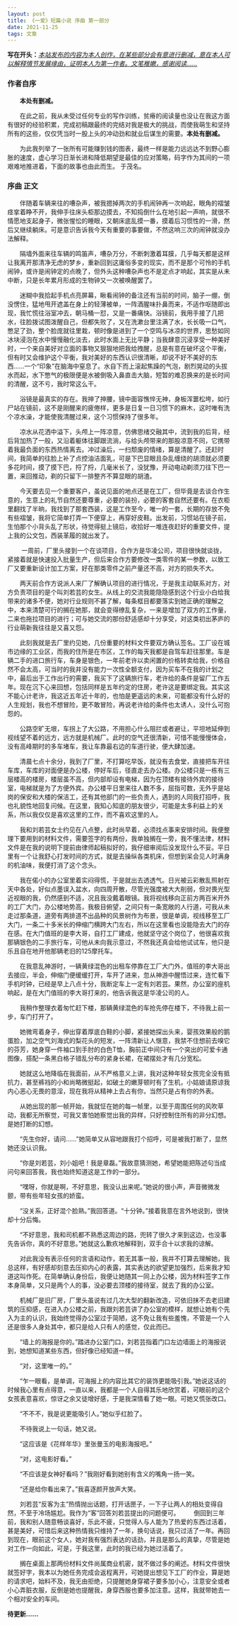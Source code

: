 ```yaml
---
layout: post
title: 《一爱》短篇小说 序曲 第一部分
date: 2021-11-25
tags: 文章   
---
```


**写在开头：***<u>本站发布的内容为本人创作，在某些部分会有意进行删减，意在本人可以解释情节发展缘由，证明本人为第一作者。文笔稚嫩，感谢阅读......</u>*

### **作者自序** 

  &ensp;&ensp;&ensp;&ensp;**本处有删减。**

  &ensp;&ensp;&ensp;&ensp;在此之前，我从未受过任何专业的写作训练，贫瘠的阅读量也没让在我这方面有很好的经验积累，完成初稿跟最终的完结对我是极大的挑战，而使我萌生和坚持所有的这些，仅仅凭当时一股上头的冲动劲和就业后谋生的需要。**本处有删减。**

  &ensp;&ensp;&ensp;&ensp;为此我列举了一张所有可能赚到钱的图表，最终一样是能力远远达不到野心膨胀的速度，虚心学习日渐长进和降低期望是最佳的应对策略，码字作为其间的一项艰难地推进着，下面的故事也由此而生。 于茂名。



### 序曲 正文

  &ensp;&ensp;&ensp;&ensp;伴随着车辆来往的嘈杂声，被我摁掉两次的手机闹钟再一次响起，眼角的褶皱痉挛着睁不开，我伸手往床头柜那边摸去，不知捣倒什么在地引起一声响，就很不情愿地支起身子，微张惺忪的睡眼，又朝床底乱摸一番，摸着后习惯性的一滑，然后又继续躺床。可是意识告诉我今天有重要的事要做，不然这响三次的闹钟就没办法解释。

  &ensp;&ensp;&ensp;&ensp;隔墙外面来往车辆的鸣笛声，嘈杂万分，不断刺激着耳膜，几乎每天都是这样让我离开那清净无虑的梦乡，重新回到这庸俗多变的现实，而不是那个可怜的手机闹钟，或许是闹钟定的点晚了，但外头这种嘈杂声也不是定点才响起，其实是从未中断，只是长年累月形成的生物钟又一次被唤醒罢了。

  &ensp;&ensp;&ensp;&ensp;迷糊中我拾起手机点亮屏幕，瞅看闹钟的备注还有当前的时间，脑子一绷，倒没愣住，猛地甩开遮盖在身上的轻薄被单，一阵酒腥味扑鼻而来，不适作呕随即出现，我忙慌往浴室冲去，朝马桶一怼，又是一番痛快。浴镜前，我用手接了几把水，往脸拨试图泼醒自己，但都失败了，又在洗漱台里注满了水，长长吸一口气，憋足了劲，整个脸庞就往里栽，顿时像是进到了一个空鸣与冰凉的世界，思愁如同冰块浸泡在水中慢慢融化淡去，此时水面上无比平静；当我肆意沉浸享受一种美好时，一个来自美好对立面的事物又狠狠地把我给拽醒，总是有意在破坏这个平衡，但有时又会维护这个平衡，我对美好的东西认识很清晰，却说不好不美好的东西......一个“印象”在脑海中窒息了。水自下而上滚起焦躁的气泡，剧烈晃动的头拔水而起，水下憋气的极限便是水被倒吸入鼻直击大脑，短暂的难忍换来的是长时间的清醒，这不亏，我时常这么干。

  &ensp;&ensp;&ensp;&ensp;浴镜是最真实的存在。我抻了抻腰，镜中面容憔悴无神，身板浑噩松垮，如行尸站在镜前，这不是刚醒来的疲倦样，更多是日复一日习惯下的麻木，这时唯有洗个凉水澡，才能使我清醒过来，这个习惯保持了很多年。

  &ensp;&ensp;&ensp;&ensp;凉水从花洒中溢下，头颅上一阵凉意，仿佛思绪交融其中，流到我的后背，经后背加热了一般，又沿着躯体往脚跟流淌，与给头颅带来的那股凉意不同，它携带着我最负面的东西热情离去。冲过澡后，一扫颓废的情绪，算是清醒了。还赶时间，我简单的往脸上补了点控油洁面乳，可是下巴显眼且杂乱缠绕的胡须就必须要多花时间，摸了摸下巴，捋了捋，几毫米长了，没犹豫，开动电动剃须刀往下巴一置，来回推动，剃的只留下一排整齐不算显眼的胡渣。

  &ensp;&ensp;&ensp;&ensp;今天要去见一个重要客户，虽说见面的地点还是在工厂，但毕竟是去谈合作生意的，生意上的礼节自然还要尊重，必要的装扮，必要的客套自然还要有。在衣柜里翻找了半晌，我找到了那套西装，这是工作至今，唯一的一套，长期的存放不免有些褶皱，我将它简单打弄一下便穿上，再穿好皮鞋。出发前，习惯站在镜子前，生怕那个小背头乱了形状，待觉得挺上镜后，收拾好一堆连夜赶好的重要文件，提上我的公文包，西装革履的就出发了。

 &ensp;&ensp;&ensp;&ensp; 一周前，厂里头接到一个在谈项目，合作方是华凌公司，项目很快就谈拢，紧接着就是快速投入批量生产，但后来合作方要修改一类零件的某一参数，以致工厂又要重新设计加工方案，好在那类零件之前产量还不高，对方的损失不大。

  &ensp;&ensp;&ensp;&ensp;两天前合作方说派人来厂了解确认项目的进行情况，于是我主动联系对方，对方负责项目的是个叫刘若芸的女生。从线上的交流我能隐隐感到这个行业小白给我带来的诸多不便，她对行业规则不甚了解，每条框目都要落实到她正确的理解之中，本来清楚可行的搁在她那，就会变得缭乱复杂，一来是增加了双方的工作量，二来也拖拉项目的进行；可与她交流的那份舒适感却十分享受，对这类初出茅庐的行业萌新我往往是又喜又怨。

  &ensp;&ensp;&ensp;&ensp;此刻我就是去厂里约见她，几份重要的材料文件要双方确认签名。工厂设在城市边缘的工业区，而我的住所是在市区，工作的每天我都是自驾车赶往那里。车是辆二手的进口旅行车，车身是银色，一年前老许以卖闲置的价格转卖给我，价格自然不会太高，可当时的我并没有能力一次性全额支付，因为买车不在我的计划之中，最后出于工作出行的需要，我买下了这辆旅行车，老许给的条件是留厂工作五年。现在沉下心来回想，包括同样是五年约定的住房，老许这是要绑定我。其实这不能心计老许，我这近五年近十年的，也怕是更遥远的未来，可能都没有什么好的人生规划，我也不想冒险，更不敢冒险，再说老许给的条件也太诱人，没什么可抱怨的。

  &ensp;&ensp;&ensp;&ensp;公路空旷无垠，车拐上了大公路，不用担心什么阻拦或者避让，平坦地延伸到视线望不着的远方，远方就是机械厂。此时的空气还很清新，可惜不能慢慢体会，没有高峰期时的多车堵车，我让车靠最右边的车道行驶，便大肆加速。

  &ensp;&ensp;&ensp;&ensp;清晨七点十余分，我到了厂里，不打算吃早饭，就没有去食堂，直接把车开往车库，车库的对面便是办公楼，停好车后，径直走去办公楼。办公楼只是一栋有三层楼高的楼房，楼层虽不高，但内部却设有电梯，因为在顶楼有接待外宾的接待室，电梯就是为了方便外宾。办公楼平日里来往人数不多，屈指可数，无外乎是站岗的保安和大楼的保洁工，还有其他部门的一些负责人，遇到的人同我打招呼，我也礼貌性地回复问候。在这里，我知心知底的朋友很少，可能是太多利益上的关系，所以我仅仅是喜欢这里的工作，而不喜欢这里的人。

  &ensp;&ensp;&ensp;&ensp;我和刘若芸女士约见在八点整，此时尚早着，必须找点事来安排时间。我便整理下要用到的材料文件，需要签字的有两份，我单独搁在一旁，我不懂法律，材料文件是在我的说明下提前由律师起稿拟好的，我仔细审阅后没发现什么不妥。平日里有一个让我舒心打发时间的方式，就是去操纵各类机床，但想到呆会见人时满身的机油味，我便打消了这个念头。

  &ensp;&ensp;&ensp;&ensp;我在偌小的办公室里着实闷得慌，于是就出去透透气。日光被云彩散乱照射在天中各处，好似点墨误入盆水，向四周开散，尽管光强度被大大削弱，但对畏光型近视眼的我，仍然感到不适，况且我没戴着眼镜。我将视线移向正前方两百米开外的工厂大门，办公楼地势高，我极目俯望，之间只有一条宽敞的人行道，可我从未走过那条道，道旁有两排道不出品种的风景树作为布景，很是单调，视线移至工厂大门，一条二十多米长的伸缩门横跨大门左右，所以在这里看也没能隐去大门的存在感。在大门值班的是李大哥，自打工厂建成，他就坚守这个岗位了，他很喜欢我那辆银色的二手旅行车，可他从未向我示意过，不然我还真会给他试试车，他只是乐且自在地开他那辆老旧的125摩托车。

  &ensp;&ensp;&ensp;&ensp;在我意乱神游时，一辆黄绿混色的出租车停靠在工厂大门外，值班的李大哥出去接应，半会，伸缩门便缓缓打开，车开了进来，忽从神游中醒悟过来，连忙看下手机时钟，已经是早上八点十分，我断定车上一定有刘若芸。果然，办公室的座机响起，是在大门值班的李大哥打来的，他告诉我这是华凌公司的人。

  &ensp;&ensp;&ensp;&ensp;我稍作整理衣着匆忙赶下楼，那辆黄绿混色的车抢先停在楼下，不待我上前一步，车门打开了。

  &ensp;&ensp;&ensp;&ensp;她微弯着身子，伸出穿着厚底白鞋的小脚，紧接她探出头来，婴孩效果般的鹅蛋脸，加之空气刘海式的梨花头的短发，一阵清新让人惬意，我禁不住想前去嗅它的芬芳，她身穿一件袖口到手肘的白色T恤，胸前正中间只有一个突出的可爱卡通图像，搭配一条黑白格子错乱分布的紧身长裙，在裙摆处才有几分宽松。

  &ensp;&ensp;&ensp;&ensp;她就这么地降临在我面前，从不严格意义上讲，我对这种年轻女孩完全没有抵抗力，甚至裤裆的小和尚略微挺起，如破土的嫩芽顿时有了生机，小姑娘请原谅我内心恶心无畏的意淫，现在我将从精神上去占有你，当然只是占有你的外表。

  &ensp;&ensp;&ensp;&ensp;从她出现的那一帧开始，我就怔在她的每一帧里，以至于周围任何的风吹草动，我都无所察觉，可我又害怕她察觉出我的异样，只好控制住所有的非分幻想。是她打断的幻想。

  &ensp;&ensp;&ensp;&ensp;“先生你好，请问……”她简单又从容地跟我打个招呼，可是被我打断了，显然她还没认识我。

  &ensp;&ensp;&ensp;&ensp;“你是刘若芸，刘小姐吧！我是章磊。”我故意猜测她，希望她能把陈述句当成问句来回答我，我也始终知道这是工作的一部分。

  &ensp;&ensp;&ensp;&ensp;“嘿呀，你就是啊，不好意思，我没认出来呢。”她说的很小声，声音微微发颤，带有些年轻女孩的娇蛮。

  &ensp;&ensp;&ensp;&ensp;“没关系，正好混个脸熟。”我回答道。“十分钟。”接着我意在言外地说到，很快却十分后悔。

  &ensp;&ensp;&ensp;&ensp;“不好意思，我和司机都不熟悉这周边的路，兜转了很久才来到这边，也没事先告诉你，真的不好意思。”她就这么歉疚地解释到，双手合十以求我的谅解。

  &ensp;&ensp;&ensp;&ensp;对此我没有表示任何的言语和动作，若无其事一般，我并不打算去理解她，我总这样，有好感却刻意去压抑内心的表露，其实表达的欲望更加强烈，后来我才知道这叫作死。在简单确认身份后，我便让她随其一同上办公楼，因为材料签字工作本身简单，又只是两个人的事，没必要去顶楼的接待室，就去了我的办公室。

  &ensp;&ensp;&ensp;&ensp;机械厂是旧厂房，厂里头虽说有过几次大型的翻新改造，可依旧抹不去老旧建筑的压抑感，在进入办公楼之前，我跟刘若芸讲了办公室的模样，就想让她有个先入为主的认识，我始终觉得办公室过于简陋，这不免让我有些羞愧，不管是一个人还是很多人身处其中，都只是给人只有人的感觉，仅此而已。

  &ensp;&ensp;&ensp;&ensp;“墙上的海报是你的。”踏进办公室门口，刘若芸指着门口左边墙面上的海报说到，她想知道某些东西，但好像已经知道一样。

  &ensp;&ensp;&ensp;&ensp;“对，这里唯一的。”

  &ensp;&ensp;&ensp;&ensp;“乍一眼看，是单调，可海报上的内容比其它的装饰更能吸引我。”她说这话的时候我心里有点得意，一直以来，我都是一个人自得其乐地欣赏着，可眼前的这个女孩表意喜欢，惊讶之余又徒增好感，于是我深情看了她一眼。可她又慌张改口。

  &ensp;&ensp;&ensp;&ensp;“不不不，我是说更能吸引人。”她似乎红脸了。

  &ensp;&ensp;&ensp;&ensp;不待我说上一句话，她又说。

  &ensp;&ensp;&ensp;&ensp;“这应该是《花样年华》里张曼玉的电影海报吧。”

  &ensp;&ensp;&ensp;&ensp;“对，这电影好看。”

  &ensp;&ensp;&ensp;&ensp;“不应该是女神好看吗？”我刚好看到她别有含义的嘴角一扬一笑。

  &ensp;&ensp;&ensp;&ensp;“还是给你看出来了。”我喜逐颜开放声大笑。

  &ensp;&ensp;&ensp;&ensp;刘若芸“反客为主”热情抛出话题，打开话匣子，一下子让两人的相处变得自然，不至于冷场尴尬。我作为“客”回答刘若芸提出的问题便可。
  &ensp;&ensp;&ensp;&ensp;倒回到三年前，我和别人随意畅谈喜好，乐此不疲，只觉得人与人能为了热爱的东西过活着，甚是美好，可惜后来这种热情我只维持了一年，换句话说，我只过活了一年。再回到现在，眼前这个女人，她对我有强烈表达的话劲，并且是那么的真挚，尽管是她对工作一向如此，可是，于我这里，此时的我已经为她过活着了。

  &ensp;&ensp;&ensp;&ensp;搁在桌面上那两份材料文件尚属商业机密，就不做过多的阐述。材料文件很快就签好字，我本以为她任务完成会返程离开，可她提出想见下工厂的作业，算是她的请求吧，始料不及，我无由拒绝，只提醒她身穿裙子要多加小心，注意安全或者小心弄脏衣服，反倒是她也提醒我，身穿西服也要多加注意。这样，我就带她去一个相对安全的车间。



**待更新......**



